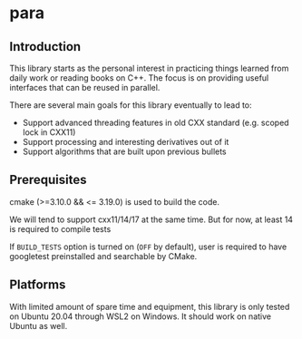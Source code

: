 # para
## Introduction
This library starts as the personal interest in practicing things learned
from daily work or reading books on C++. The focus is on providing useful
interfaces that can be reused in parallel.

There are several main goals for this library eventually to lead to:
* Support advanced threading features in old CXX standard (e.g. scoped lock in CXX11)
* Support processing and interesting derivatives out of it
* Support algorithms that are built upon previous bullets

## Prerequisites
cmake (>=3.10.0 && <= 3.19.0) is used to build the code.

We will tend to support cxx11/14/17 at the same time. But for now, at least
14 is required to compile tests

If `BUILD_TESTS` option is turned on (`OFF` by default), user is required
to have googletest preinstalled and searchable by CMake.

## Platforms
With limited amount of spare time and equipment, this library is only tested
on Ubuntu 20.04 through WSL2 on Windows. It should work on native Ubuntu as
well.

